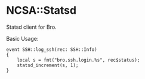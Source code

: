 NCSA::Statsd
=================================

Statsd client for Bro.

Basic Usage:

    event SSH::log_ssh(rec: SSH::Info)
    {
        local s = fmt("bro.ssh.login.%s", rec$status);
        statsd_increment(s, 1);
    }
